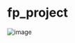 # fp_project
![image](https://github.com/user-attachments/assets/3a0093b8-013b-4619-988f-a00c532fb15d)
